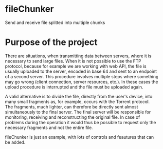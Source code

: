 # fileChunker
Send and receive file splitted into multiple chunks

# Purpose of the project
There are situations, when transmitting data between servers, where it is necessary to send large files. When it is not possible to use the FTP protocol, because for example we are working with web API, the file is usually uploaded to the server, encoded in base 64 and sent to an endpoint of a second server.
This procedure involves multiple steps where something may go wrong (client connection, server resources, etc.). In these cases the upload procedure is interrupted and the file must be uploaded again.

A valid alternative is to divide the file, directly from the user's device, into many small fragments as, for example, occurs with the Torrent protocol. The fragments, much lighter, can therefore be directly sent almost simultaneously to the final server.
The final server will be responsible for monitoring, receiving and reconstructing the original file.
In case of problems during the operation it would thus be possible to request only the necessary fragments and not the entire file.

fileChunker is just an example, with lots of controls and feautures that can be added.
